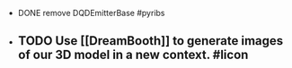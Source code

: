 - DONE remove DQDEmitterBase #pyribs
- TODO Use [[DreamBooth]] to generate images of our 3D model in a new context. #licon
	-